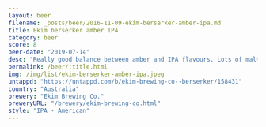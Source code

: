 ```yaml
---
layout: beer
filename: _posts/beer/2016-11-09-ekim-berserker-amber-ipa.md
title: Ekim berserker amber IPA
category: beer
score: 8
beer-date: "2019-07-14"
desc: "Really good balance between amber and IPA flavours. Lots of malt and bitterness and a crisp smell"
permalink: /beer/:title.html
img: /img/list/ekim-berserker-amber-ipa.jpeg
untappd: "https://untappd.com/b/ekim-brewing-co--berserker/158431"
country: "Australia"
brewery: "Ekim Brewing Co."
breweryURL: "/brewery/ekim-brewing-co.html"
style: "IPA - American"
---
```

